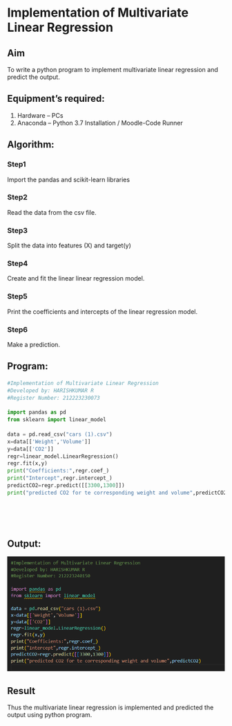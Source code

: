 # Implementation of Multivariate Linear Regression
## Aim
To write a python program to implement multivariate linear regression and predict the output.
## Equipment’s required:
1.	Hardware – PCs
2.	Anaconda – Python 3.7 Installation / Moodle-Code Runner
## Algorithm:
### Step1

Import the pandas and scikit-learn libraries

### Step2
Read the data from the csv file.
### Step3
Split the data into features (X) and target(y)

### Step4
Create and fit the linear linear regression model.
### Step5
Print the coefficients and intercepts of the linear regression model.

### Step6
Make a prediction.

## Program:
```py
#Implementation of Multivariate Linear Regression
#Developed by: HARISHKUMAR R
#Register Number: 212223230073

import pandas as pd
from sklearn import linear_model

data = pd.read_csv("cars (1).csv")
x=data[['Weight','Volume']]
y=data[['CO2']]
regr=linear_model.LinearRegression()
regr.fit(x,y)
print("Coefficients:",regr.coef_)
print("Intercept",regr.intercept_)
predictCO2=regr.predict([[3300,1300]])
print("predicted CO2 for te corresponding weight and volume",predictCO2)






```
## Output:

![](./OUT.png)

## Result
Thus the multivariate linear regression is implemented and predicted the output using python program.